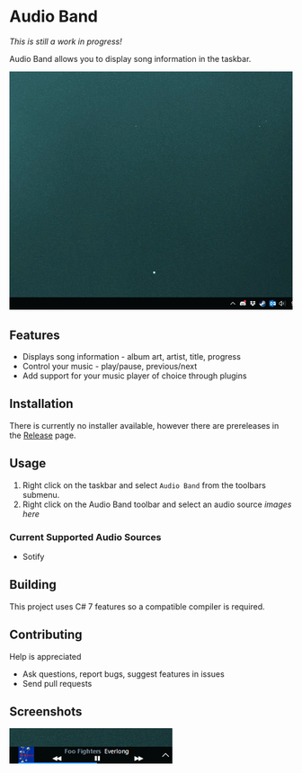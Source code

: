 # Audio Band
*This is still a work in progress!*

Audio Band allows you to display song information in the taskbar.

![Demo](./screenshots/demo.gif)

## Features
- Displays song information - album art, artist, title, progress
- Control your music - play/pause, previous/next
- Add support for your music player of choice through plugins

## Installation
There is currently no installer available, however there are prereleases in the [Release](https://github.com/dsafa/audio-band/releases) page.

## Usage
1. Right click on the taskbar and select `Audio Band` from the toolbars submenu.
2. Right click on the Audio Band toolbar and select an audio source
_images here_

### Current Supported Audio Sources
- Sotify

## Building
This project uses C# 7 features so a compatible compiler is required.

## Contributing
Help is appreciated
- Ask questions, report bugs, suggest features in issues
- Send pull requests

## Screenshots
![Screenshot](./screenshots/screenshot.png)